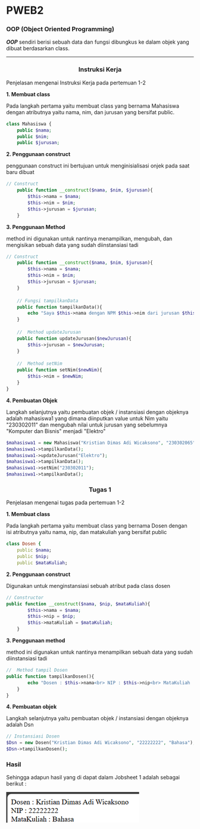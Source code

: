 # PWEB2
### OOP (Object Oriented Programming)
*__OOP__* sendiri berisi sebuah data dan fungsi dibungkus ke dalam objek yang dibuat berdasarkan class.

<hr></hr>

### <p align= center>Instruksi Kerja</p>
Penjelasan mengenai Instruksi Kerja pada pertemuan 1-2

<b><p>1. Membuat class </p></b>
Pada langkah pertama yaitu membuat class yang bernama Mahasiswa dengan atributnya yaitu nama, nim, dan jurusan yang bersifat public.

```php
class Mahasiswa {
    public $nama;
    public $nim;
    public $jurusan;

```

<b><p>2. Penggunaan construct </p></b>
penggunaan construct ini bertujuan untuk menginisialisasi onjek pada saat baru dibuat 
```php
// Construct
    public function __construct($nama, $nim, $jurusan){
        $this->nama = $nama;
        $this->nim = $nim;
        $this->jurusan = $jurusan;
    }
```

<b><p>3. Penggunaan Method</b></p>
method ini digunakan untuk nantinya menampilkan, mengubah, dan mengisikan sebuah data yang sudah diinstansiasi tadi

```php
// Construct
    public function __construct($nama, $nim, $jurusan){
        $this->nama = $nama;
        $this->nim = $nim;
        $this->jurusan = $jurusan;
    }
    
    // Fungsi tampilkanData
    public function tampilkanData(){
        echo "Saya $this->nama dengan NPM $this->nim dari jurusan $this->jurusan.<br>";
    }
    
    //  Method updateJurusan
    public function updateJurusan($newJurusan){
        $this->jurusan = $newJurusan;
    }

    //  Method setNim 
    public function setNim($newNim){ 
        $this->nim = $newNim;
    }
}
```

<b><p>4. Pembuatan Objek</b></p>
Langkah selanjutnya yaitu pembuatan objek / instansiasi dengan objeknya adalah mahasiswa1 yang dimana diinputkan value untuk Nim yaitu "230302011" dan mengubah nilai untuk jurusan yang sebelumnya "Komputer dan Bisnis" menjadi "Elektro"

```php
$mahasiswa1 = new Mahasiswa("Kristian Dimas Adi Wicaksono", "230302065", "Komputer dan Bisinis");
$mahasiswa1->tampilkanData();
$mahasiswa1->updateJurusan("Elektro");
$mahasiswa1->tampilkanData();
$mahasiswa1->setNim("230302011");
$mahasiswa1->tampilkanData();
```

### <p align= center> Tugas 1</p>
Penjelasan mengenai tugas pada pertemuan 1-2


<b><p>1. Membuat class</b></p>
Pada langkah pertama yaitu membuat class yang bernama Dosen dengan isi atributnya yaitu nama, nip, dan matakuliah yang bersifat public
```ruby
class Dosen {
    public $nama;
    public $nip;
    public $mataKuliah;

```

<p><b>2. Penggunaan construct</b></p>
Digunakan untuk menginstansiasi sebuah atribut pada class dosen

```php
// Constructor
public function __construct($nama, $nip, $mataKuliah){
        $this->nama = $nama;
        $this->nip = $nip;
        $this->mataKuliah = $mataKuliah;
    }
```
<p><b>3. Penggunaan method</b></p>
method ini digunakan untuk nantinya menampilkan sebuah data yang sudah diinstansiasi tadi


```php
//  Method tampil Dosen
public function tampilkanDosen(){
        echo "Dosen : $this->nama<br> NIP : $this->nip<br> MataKuliah : $this->mataKuliah<br>";
    }
}
```
<b><p>4. Pembuatan objek</b></p>
Langkah selanjutnya yaitu pembuatan objek / instansiasi dengan objeknya adalah Dsn
```php
// Instansiasi Dosen
$Dsn = new Dosen("Kristian Dimas Adi Wicaksono", "22222222", "Bahasa");
$Dsn->tampilkanDosen();
```



### Hasil
Sehingga adapun hasil yang di dapat dalam Jobsheet 1 adalah sebagai berikut :

<img src= "image/Hasil.jpg">
